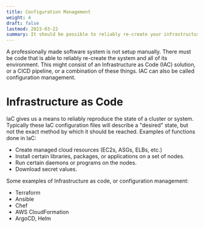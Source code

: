 ```yaml
---
title: Configuration Management
weight: 4
draft: false
lastmod: 2023-03-22
summary: It should be possible to reliably re-create your infrastructure from code.
---
```


A professionally made software system is not setup manually.  There must be code that is
able to reliably re-create the system and all of its environment.  This might consist
of an Infrastructure as Code (IAC) solution, or a CICD pipeline, or a combination of these
things.  IAC can also be called configuration management.

# Infrastructure as Code

IaC gives us a means to reliably reproduce the state of a cluster or system.  Typically
these IaC configuration files will describe a "desired" state, but not the exact
method by which it should be reached.  Examples of functions done in IaC:
* Create managed cloud resources (EC2s, ASGs, ELBs, etc.)
* Install certain libraries, packages, or applications on a set of nodes.
* Run certain daemons or programs on the nodes.
* Download secret values.

Some examples of Infrastructure as code, or configuration management:
* Terraform
* Ansible
* Chef
* AWS CloudFormation
* ArgoCD, Helm